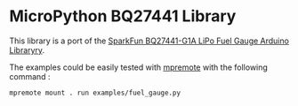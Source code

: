 # MicroPython BQ27441 Library

This library is a port of the [SparkFun BQ27441-G1A LiPo Fuel Gauge Arduino Libraryry](https://github.com/sparkfun/SparkFun_BQ27441_Arduino_Library).

The examples could be easily tested with [mpremote](https://docs.micropython.org/en/latest/reference/mpremote.html) with the following command :

```sh
mpremote mount . run examples/fuel_gauge.py
```
